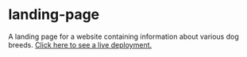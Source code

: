 # landing-page
A landing page for a website containing information about various dog breeds.
[Click here to see a live deployment.](https://eashalm.github.io/landing-page/)
